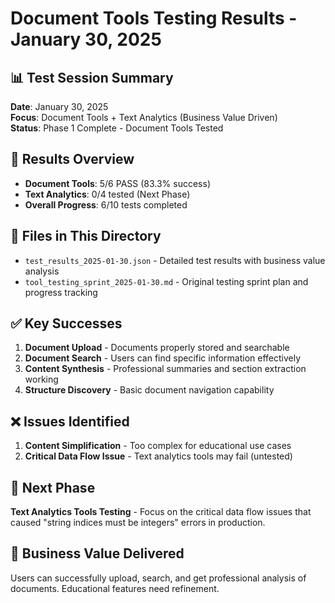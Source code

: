 # Document Tools Testing Results - January 30, 2025

## 📊 Test Session Summary
**Date**: January 30, 2025  
**Focus**: Document Tools + Text Analytics (Business Value Driven)  
**Status**: Phase 1 Complete - Document Tools Tested

## 🎯 Results Overview
- **Document Tools**: 5/6 PASS (83.3% success)
- **Text Analytics**: 0/4 tested (Next Phase)
- **Overall Progress**: 6/10 tests completed

## 📁 Files in This Directory
- `test_results_2025-01-30.json` - Detailed test results with business value analysis
- `tool_testing_sprint_2025-01-30.md` - Original testing sprint plan and progress tracking

## ✅ Key Successes
1. **Document Upload** - Documents properly stored and searchable
2. **Document Search** - Users can find specific information effectively  
3. **Content Synthesis** - Professional summaries and section extraction working
4. **Structure Discovery** - Basic document navigation capability

## ❌ Issues Identified
1. **Content Simplification** - Too complex for educational use cases
2. **Critical Data Flow Issue** - Text analytics tools may fail (untested)

## 🚀 Next Phase
**Text Analytics Tools Testing** - Focus on the critical data flow issues that caused "string indices must be integers" errors in production.

## 💼 Business Value Delivered
Users can successfully upload, search, and get professional analysis of documents. Educational features need refinement.